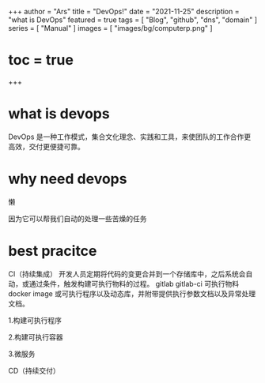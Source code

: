 +++
author = "Ars"
title = "DevOps!"
date = "2021-11-25"
description = "what is DevOps"
featured = true
tags = [
  "Blog",
  "github",
  "dns",
  "domain"
]
series = [
  "Manual"
]
images = [
  "images/bg/computerp.png"
]
# toc = true
+++


# what is devops
DevOps 是一种工作模式，集合文化理念、实践和工具，来使团队的工作合作更高效，交付更便捷可靠。

# why need devops
懒

因为它可以帮我们自动的处理一些苦燥的任务

# best pracitce
CI（持续集成）
开发人员定期将代码的变更合并到一个存储库中，之后系统会自动，或通过条件，触发构建可执行物料的过程。
gitlab
gitlab-ci
可执行物料 docker image 或可执行程序以及动态库，并附带提供执行参数文档以及异常处理文档。

1.构建可执行程序

2.构建可执行容器

3.微服务


CD（持续交付）




